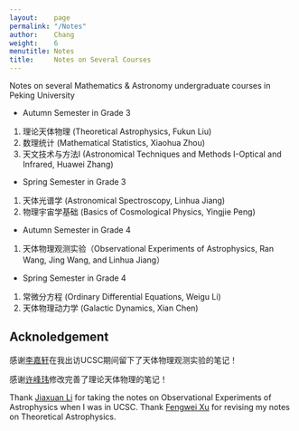 ```yaml
---
layout:    page
permalink: "/Notes"
author:    Chang
weight:    6
menutitle: Notes
title:     Notes on Several Courses
---
```


Notes on several Mathematics & Astronomy undergraduate courses in Peking University

- Autumn Semester in Grade 3
1. 理论天体物理 (Theoretical Astrophysics, Fukun Liu)
2. 数理统计 (Mathematical Statistics, Xiaohua Zhou)
3. 天文技术与方法I (Astronomical Techniques and Methods I-Optical and Infrared, Huawei Zhang)

- Spring Semester in Grade 3
1. 天体光谱学 (Astronomical Spectroscopy, Linhua Jiang)
2. 物理宇宙学基础 (Basics of Cosmological Physics, Yingjie Peng)

- Autumn Semester in Grade 4
1. 天体物理观测实验（Observational Experiments of Astrophysics, Ran Wang, Jing Wang, and Linhua Jiang）

- Spring Semester in Grade 4
1. 常微分方程 (Ordinary Differential Equations, Weigu Li)
2. 天体物理动力学 (Galactic Dynamics, Xian Chen)

## Acknoledgement
感谢[李嘉轩](https://astrojacobli.github.io)在我出访UCSC期间留下了天体物理观测实验的笔记！

感谢[许峰玮](https://github.com/XFengwei)修改完善了理论天体物理的笔记！

Thank [Jiaxuan Li](https://astrojacobli.github.io) for taking the notes on Observational Experiments of Astrophysics when I was in UCSC. Thank [Fengwei Xu](https://github.com/XFengwei) for revising my notes on Theoretical Astrophysics.
